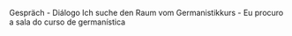 Gespräch - Diálogo 
Ich suche den Raum vom Germanistikkurs - Eu procuro a sala do curso de germanística 
